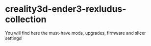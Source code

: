 # creality3d-ender3-rexludus-collection
You will find here the must-have mods, upgrades, firmware and slicer settings!
